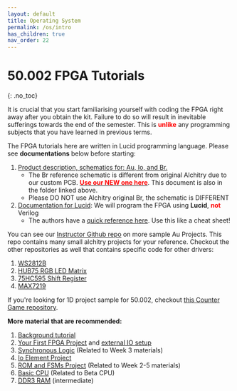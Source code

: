 ```yaml
---
layout: default
title: Operating System 
permalink: /os/intro
has_children: true
nav_order: 22
---
```


# 50.002 FPGA Tutorials
{: .no_toc}

It is crucial that you start familiarising yourself with coding the FPGA right away after you obtain the kit. Failure to do so will result in inevitable sufferings towards the end of the semester. This is <span style="color:red; font-weight: bold;">unlike</span> any programming subjects that you have learned in previous terms.

The FPGA tutorials here are written in Lucid programming language. Please see **documentations** below before starting:
1. [Product description, schematics for: Au, Io, and Br. ](https://drive.google.com/drive/folders/1p8nP67o50hCzpcxhIxo2FYi0QfdDwFc2?usp=sharing)
   * The Br reference schematic is different from original Alchitry due to our custom PCB. [<span style="color:red; font-weight: bold;">Use our NEW one here</span>](https://drive.google.com/file/d/1T3Vth8YpqDq1iOcPEW6TWjwVH0-h-59C/view?usp=sharing). This document is also in the folder linked above. 
   * Please DO NOT use Alchitry original Br, the schematic is DIFFERENT
2. [Documentation for Lucid](https://drive.google.com/file/d/1QTdpkAp4nvukr1wNFe2W0YeYBmvZY1Am/view?usp=sharing): We will program the FPGA using **Lucid**, <span style="color:red; font-weight: bold;">not</span> Verilog
   * The authors have a [quick reference here](https://alchitry.com/lucid-reference). Use this like a cheat sheet!


You can see our [Instructor Github repo](https://github.com/natalieagus/SampleAlchitryProjects) on more sample Au Projects. This repo contains many small alchitry projects for your reference. Checkout the other repositories as well that contains specific code for other drivers:

1. [WS2812B](https://github.com/natalieagus/ws2812b)
2. [HUB75 RGB LED Matrix](https://github.com/natalieagus/rgbledmatrix)
3. [75HC595 Shift Register](https://github.com/natalieagus/74hc595)
4. [MAX7219](https://github.com/natalieagus/max7219)

If you're looking for 1D project sample for 50.002, checkout [this Counter Game repository](https://github.com/natalieagus/counter-game).


**More material that are recommended:**
1. [Background tutorial](https://alchitry.com/background)
2. [Your First FPGA Project](https://alchitry.com/your-first-fpga-project) and [external IO setup](https://learn.sparkfun.com/tutorials/external-io-and-metastability/all) 
3. [Synchronous Logic](https://alchitry.com/synchronous-logic) (Related to Week 3 materials)
4. [Io Element Project](https://alchitry.com/io-element)
5. [ROM and FSMs Project](https://alchitry.com/roms-and-fsms) (Related to Week 2-5 materials)
6. [Basic CPU](https://alchitry.com/hello-your_name_here)  (Related to Beta CPU)
7. [DDR3 RAM](https://alchitry.com/ddr3-memory) (intermediate) 